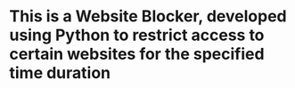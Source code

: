 # This is a Website Blocker, developed using Python to restrict access to certain websites for the specified time duration
